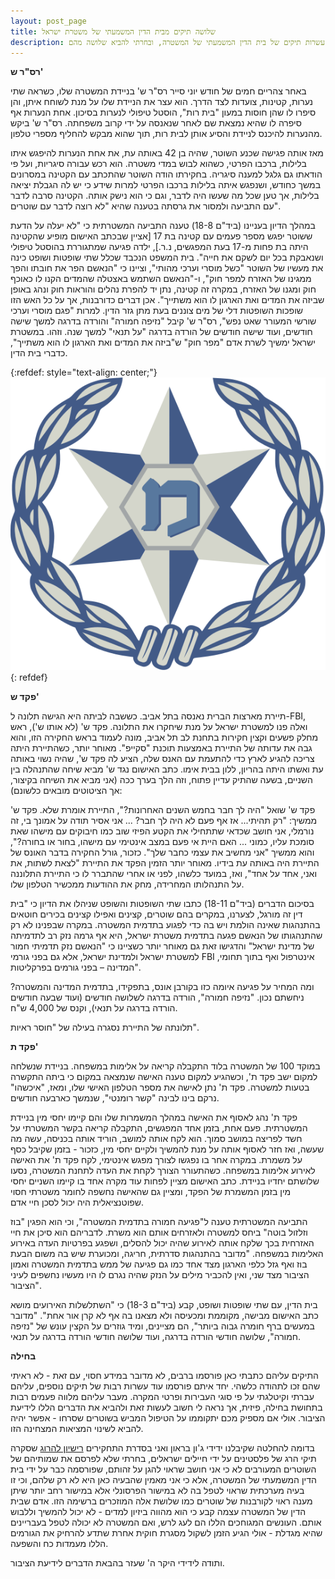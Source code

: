 ```yaml
---
layout: post_page
title: שלושה תיקים מבית הדין המשמעתי של משטרת ישראל
description: עברתי על עשרות תיקים של בית הדין המשמעתי של המשטרה, ובחרתי להביא שלושה מהם
---
```


**רס"ר ש'**

באחר צהריים חמים של חודש יוני סייר רס"ר ש' בניידת המשטרה שלו, כשראה שתי נערות, קטינות, צועדות לצד הדרך. הוא עצר את הניידת שלו על מנת לשוחח איתן, והן סיפרו לו שהן חוסות במעון "בית רות", הוסטל טיפולי לנערות בסיכון. אחת הנערות אף סיפרה לו שהיא נמצאת שם לאחר שנאנסה על ידי קרוב משפחתה. רס"ר ש' ביקש מהנערות להיכנס לניידת והסיע אותן לבית רות, תוך שהוא מבקש להחליף מספרי טלפון.

מאז אותה פגישה שכנע השוטר, שהיה בן 42 באותה עת, את אחת הנערות להיפגש איתו בלילות, ברכבו הפרטי, כשהוא לבוש במדי משטרה. הוא רכש עבורה סיגריות, ועל פי הודאתו גם גלגל למענה סיגריה. בחקירתו הודה השוטר שהתכתב עם הקטינה במסרונים במשך כחודש, ושנפגש איתה בלילות ברכבו הפרטי למרות שידע כי יש לה הגבלת יציאה בלילות, אך טען שכל מה שעשו היה לדבר, וגם כי הוא נישק אותה. הקטינה סרבה לדבר עם התביעה ולמסור את גרסתה בטענה שהיא "לא רוצה לדבר עם שוטרים".

במהלך הדיון בעניינו (ביד"ם 18-8) טענה התביעה המשטרתית כי "לא יעלה על הדעת ששוטר יפגש מספר פעמים עם קטינה בת 17 [אציין שבכתב האישום מופיע שהקטינה היתה בת פחות מ-17 בעת המפגשים, נ.ר.], ילדה פגיעה שמתגוררת בהוסטל טיפולי ושנאבקת בכל יום לשקם את חייה". בית המשפט הנכבד שכלל שתי שופטות ושופט כינה את מעשיו של השוטר "כשל מוסרי וערכי מהותי", וציינו כי "הנאשם הפר את חובתו והפך ממגינו של האזרח למפר חוק", ו-"הנאשם השתמש באצטלה שהמדים הקנו לו כאוכף חוק ומגנו של האזרח, במקרה זה קטינה, נתן יד להפרת נהלים והוראות חוק ונהג באופן שביזה את המדים ואת הארגון לו הוא משתייך". אכן דברים כדורבנות, אך על כל האש הזו שופכות השופטות דלי של מים צוננים בעת מתן גזר הדין. למרות "פגם מוסרי וערכי שורשי המעורר שאט נפש", רס"ר ש' קיבל "נזיפה חמורה" והורדה בדרגה למשך שישה חודשים, ועוד שישה חודשים של הורדה בדרגה "על תנאי" למשך שנה. וזהו. במשטרת ישראל ימשיך לשרת אדם "מפר חוק" ש"ביזה את המדים ואת הארגון לו הוא משתייך", כדברי בית הדין.

{:refdef: style="text-align: center;"}
![Israeli police logo](/img/2018-12-22-00.svg)
{: refdef}

**פקד ש'**

תיירת מארצות הברית נאנסה בתל אביב. כששבה לביתה היא הגישה תלונה ל-FBI, ואלה פנו למשטרת ישראל על מנת שיחקרו את התלונה. פקד ש' (לא אותו ש'), ראש מחלק פשעים וקצין חקירות בתחנת לב תל אביב, מונה לעמוד בראש החקירה הזו, והוא גבה את עדותה של התיירת באמצעות תוכנת "סקייפ". מאוחר יותר, כשהתיירת היתה צריכה להגיע לארץ כדי להתעמת עם האנס שלה, הציע לה פקד ש', שהיה נשוי באותה עת ואשתו היתה בהריון, ללון בבית אימו. כתב האישום נגד ש' מביא שיחה שהתנהלה בין השניים, בשעה שהתיק עדיין פתוח, וזה הלך בערך ככה (אני מביא את השיחה בקיצור, אך הציטוטים מובאים כלשונם):

פקד ש' שואל "היה לך חבר בחמש השנים האחרונות?", התיירת אומרת שלא. פקד ש' ממשיך: "רק תהיתי... אז אף פעם לא היה לך חבר? ... אני אסיר תודה על אמונך בי, זה נורמלי, אני חושב שכדאי שתתחילי את הקטע הפיזי שוב כמו חיבוקים עם מישהו שאת סומכת עליו, כמוני ... האם היית אי פעם במצב אינטימי עם מישהו, בחור או בחורה?", והוא ממשיך "אני מחשיב את עצמי כחבר שלך". כזכור, גורל החקירה בדבר האונס של התיירת היה באותה עת בידיו. מאוחר יותר הזמין הפקד את התיירת "לצאת לשתות, את ואני, אחד על אחד", ואז, במועד כלשהו, לפני או אחרי שהתברר לו כי התיירת התלוננה על התנהלותו המחרידה, מחק את ההודעות ממכשיר הטלפון שלו. 

בסיכום הדברים (ביד"ם 18-11) כתבו שתי השופטות והשופט שניהלו את הדיון כי "בית דין זה מורגל, לצערנו, במקרים בהם שוטרים, קצינים ואפילו קצינים בכירים חוטאים בהתנהגות שאינה הולמת ויש בה כדי לפגוע בתדמית המשטרה. במקרה שבפנינו לא רק שהתנהגותו של הנאשם פגעה בתדמית משטרת ישראל, היא אף גרמה נזק רב לתדמיתה של מדינת ישראל" והדגישו זאת גם מאוחר יותר כשציינו כי  "הנאשם נזק תדמיתי חמור למשטרת ישראל ולמדינת ישראל, אלא גם בפני גורמי FBI ,אינטרפול ואף בתוך תחומי המדינה – בפני גורמים בפרקליטות".

ומה המחיר על פגיעה איומה כזו בקורבן אונס, בתפקידו, בתדמית המדינה והמשטרה? ניחשתם נכון. "נזיפה חמורה", הורדה בדרגה לשלושה חודשים (ועוד שבעה חודשים הורדה בדרגה על תנאי), וקנס של 4,000 ש"ח.

תלונתה של התיירת נסגרה בעילה של "חוסר ראיות".

**פקד ת'**

במוקד 100 של המשטרה בלוד התקבלה קריאה על אלימות במשפחה. בניידת שנשלחה למקום ישב פקד ת', וכשהגיע למקום טענה האישה שנמצאה במקום כי ביתה התקשרה בטעות למשטרה. פקד ת' נתן לאישה את מספר הטלפון האישי שלו, ומאז, "איכשהו" נרקם בינו לבינה "קשר רומנטי", שנמשך כארבעה חודשים.

פקד ת' נהג לאסוף את האישה במהלך המשמרות שלו והם קיימו יחסי מין בניידת המשטרתית. פעם אחת, בזמן אחד המפגשים, התקבלה קריאה בקשר המשטרתי על חשד לפריצה במושב סמוך. הוא לקח אותה למושב, הוריד אותה בכניסה, עשה מה שעשה, ואז חזר לאסוף אותה על מנת להמשיך ולקיים יחסי מין, כזכור - בזמן שקיבל כסף על משמרת. במקרה אחר בו נפגשו לצורך מפגש אינטימי, לקח פקד ת' את האישה לאירוע אלימות במשפחה. כשהתעורר הצורך לקחת את העדה לתחנת המשטרה, נסעו שלושתם יחדיו בניידת. כתב האישום מציין לפחות עוד מקרה אחד בו קיימו השניים יחסי מין בזמן המשמרת של הפקד, ומציין גם שהאישה נחשפה לחומר משטרתי חסוי שפוטנציאלית היה יכול לסכן חיי אדם.

התביעה המשטרתית טענה ל"פגיעה חמורה בתדמית המשטרה", וכי הוא הפגין "בוז וזלזול בוטה" ביחס למשטרה ולאזרחים אותם הוא משרת. לדבריהם הוא סיכן את חיי האזרחית בכך שלקח אותה לאירוע שהיה יכול להסלים, ושפגע בפרטיות העדה באירוע האלימות במשפחה. "מדובר בהתנהגות סדרתית, חריגה, ומכוערת שיש בה משום הבעת בוז ואף גזל כלפי הארגון מצד אחד כמו גם פגיעה של ממש בתדמית המשטרה ואמון הציבור מצד שני, ואין להכביר מילים על הנזק שהיה נגרם לו היו מעשיו נחשפים לעיני הציבור".

בית הדין, עם שתי שופטות ושופט, קבע (ביד"ם 18-3) כי "השתלשלות האירועים מושא כתב האישום מבישה, מקוממת ומכעיסה ולא מצאנו בה אף לא קרן אור אחת". "מדובר במעשים ברף חומרה גבוה ביותר", הם מציינים, ומיד גוזרים על הקצין עונש של "נזיפה חמורה", שלושה חודשי הורדה בדרגה, ועוד שלושה חודשי הורדה בדרגה על תנאי.

**בחילה**

התיקים עליהם כתבתי כאן פורסמו ברבים, לא מדובר במידע חסוי, עם זאת - לא ראיתי שהם זכו לתהודה כלשהי. יחד איתם פורסמו עוד עשרות רבות של תיקים נוספים, עליהם עברתי וקיטלגתי על פי סוגי העבירות ופרטי המקרה. מעבר עליהם מלווה פעמים רבות בתחושת בחילה, פיזית, אך נראה לי חשוב לעשות זאת ולהביא את הדברים הללו לידיעת הציבור. אולי אם מספיק מכם יתקוממו על הטיפול המביש בשוטרים שסרחו - אפשר יהיה להביא לשינוי המציאות המצחינה הזו.

בדומה להחלטה שקיבלנו ידידי ג'ון בראון ואני בסדרת התחקירים [רישיון להרוג](https://licensetokillfiles.wordpress.com/) שסקרה תיקי הרג של פלסטינים על ידי חיילים ישראלים, בחרתי שלא לפרסם את שמותיהם של השוטרים המעורבים לא כי אני חושב שראוי להגן על זהותם, שפורסמה כבר על ידי בית הדין המשמעתי של המשטרה, אלא כי אני מאמין שהבעיה כאן היא לא רק שלהם, וכי זו בעיה מערכתית שראוי לטפל בה לא במישור הפרסונלי אלא במישור רחב יותר שיתן מענה ראוי לקורבנות של שוטרים כמו שלושת אלה המוזכרים ברשימה הזו. אדם שבית הדין של המשטרה עצמה קבע כי הוא מהווה ביזיון למדים - לא יכול להמשיך וללבוש אותם. העונשים המגוחכים הללו הם לעג לרש, ואם המשטרה לא יכולה לטפל בעבריינים שהיא מגדלת - אולי הגיע הזמן לשקול מסגרת חוקית אחרת שתדע להרחיק את הגורמים הללו מעמדות כח והשפעה.

ותודה לידידי היקר ה' שעזר בהבאת הדברים לידיעת הציבור.

